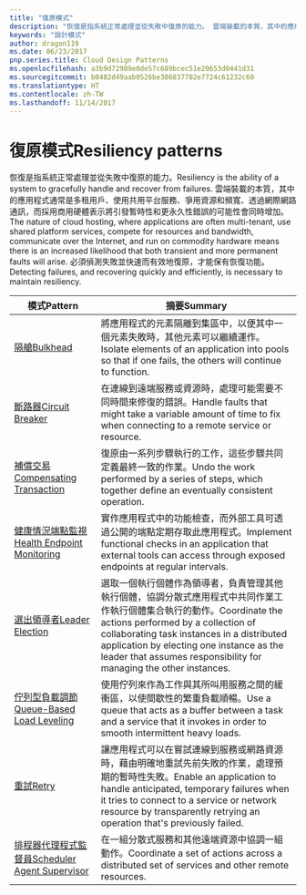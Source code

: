 ```yaml
---
title: "復原模式"
description: "恢復是指系統正常處理並從失敗中復原的能力。 雲端裝載的本質，其中的應用程式通常是多租用戶、使用共用平台服務、爭用資源和頻寬、透過網際網路通訊，而採用商用硬體表示將引發暫時性和更永久性錯誤的可能性會同時增加。 必須偵測失敗並快速而有效地復原，才能保有恢復功能。"
keywords: "設計模式"
author: dragon119
ms.date: 06/23/2017
pnp.series.title: Cloud Design Patterns
ms.openlocfilehash: a3b9d72989e0de57c689bcec51e20653d0441d31
ms.sourcegitcommit: b0482d49aab0526be386837702e7724c61232c60
ms.translationtype: HT
ms.contentlocale: zh-TW
ms.lasthandoff: 11/14/2017
---
```

# <a name="resiliency-patterns"></a><span data-ttu-id="23623-106">復原模式</span><span class="sxs-lookup"><span data-stu-id="23623-106">Resiliency patterns</span></span>

<span data-ttu-id="23623-107">恢復是指系統正常處理並從失敗中復原的能力。</span><span class="sxs-lookup"><span data-stu-id="23623-107">Resiliency is the ability of a system to gracefully handle and recover from failures.</span></span> <span data-ttu-id="23623-108">雲端裝載的本質，其中的應用程式通常是多租用戶、使用共用平台服務、爭用資源和頻寬、透過網際網路通訊，而採用商用硬體表示將引發暫時性和更永久性錯誤的可能性會同時增加。</span><span class="sxs-lookup"><span data-stu-id="23623-108">The nature of cloud hosting, where applications are often multi-tenant, use shared platform services, compete for resources and bandwidth, communicate over the Internet, and run on commodity hardware means there is an increased likelihood that both transient and more permanent faults will arise.</span></span> <span data-ttu-id="23623-109">必須偵測失敗並快速而有效地復原，才能保有恢復功能。</span><span class="sxs-lookup"><span data-stu-id="23623-109">Detecting failures, and recovering quickly and efficiently, is necessary to maintain resiliency.</span></span>

| <span data-ttu-id="23623-110">模式</span><span class="sxs-lookup"><span data-stu-id="23623-110">Pattern</span></span> | <span data-ttu-id="23623-111">摘要</span><span class="sxs-lookup"><span data-stu-id="23623-111">Summary</span></span> |
| ------- | ------- |
| [<span data-ttu-id="23623-112">隔艙</span><span class="sxs-lookup"><span data-stu-id="23623-112">Bulkhead</span></span>](../bulkhead.md) | <span data-ttu-id="23623-113">將應用程式的元素隔離到集區中，以便其中一個元素失敗時，其他元素可以繼續運作。</span><span class="sxs-lookup"><span data-stu-id="23623-113">Isolate elements of an application into pools so that if one fails, the others will continue to function.</span></span> |
| [<span data-ttu-id="23623-114">斷路器</span><span class="sxs-lookup"><span data-stu-id="23623-114">Circuit Breaker</span></span>](../circuit-breaker.md) | <span data-ttu-id="23623-115">在連線到遠端服務或資源時，處理可能需要不同時間來修復的錯誤。</span><span class="sxs-lookup"><span data-stu-id="23623-115">Handle faults that might take a variable amount of time to fix when connecting to a remote service or resource.</span></span> |
| [<span data-ttu-id="23623-116">補償交易</span><span class="sxs-lookup"><span data-stu-id="23623-116">Compensating Transaction</span></span>](../compensating-transaction.md) | <span data-ttu-id="23623-117">復原由一系列步驟執行的工作，這些步驟共同定義最終一致的作業。</span><span class="sxs-lookup"><span data-stu-id="23623-117">Undo the work performed by a series of steps, which together define an eventually consistent operation.</span></span> |
| [<span data-ttu-id="23623-118">健康情況端點監視</span><span class="sxs-lookup"><span data-stu-id="23623-118">Health Endpoint Monitoring</span></span>](../health-endpoint-monitoring.md) | <span data-ttu-id="23623-119">實作應用程式中的功能檢查，而外部工具可透過公開的端點定期存取此應用程式。</span><span class="sxs-lookup"><span data-stu-id="23623-119">Implement functional checks in an application that external tools can access through exposed endpoints at regular intervals.</span></span> |
| [<span data-ttu-id="23623-120">選出領導者</span><span class="sxs-lookup"><span data-stu-id="23623-120">Leader Election</span></span>](../leader-election.md) | <span data-ttu-id="23623-121">選取一個執行個體作為領導者，負責管理其他執行個體，協調分散式應用程式中共同作業工作執行個體集合執行的動作。</span><span class="sxs-lookup"><span data-stu-id="23623-121">Coordinate the actions performed by a collection of collaborating task instances in a distributed application by electing one instance as the leader that assumes responsibility for managing the other instances.</span></span> |
| [<span data-ttu-id="23623-122">佇列型負載調節</span><span class="sxs-lookup"><span data-stu-id="23623-122">Queue-Based Load Leveling</span></span>](../queue-based-load-leveling.md) | <span data-ttu-id="23623-123">使用佇列來作為工作與其所叫用服務之間的緩衝區，以使間歇性的繁重負載順暢。</span><span class="sxs-lookup"><span data-stu-id="23623-123">Use a queue that acts as a buffer between a task and a service that it invokes in order to smooth intermittent heavy loads.</span></span> |
| [<span data-ttu-id="23623-124">重試</span><span class="sxs-lookup"><span data-stu-id="23623-124">Retry</span></span>](../retry.md) | <span data-ttu-id="23623-125">讓應用程式可以在嘗試連線到服務或網路資源時，藉由明確地重試先前失敗的作業，處理預期的暫時性失敗。</span><span class="sxs-lookup"><span data-stu-id="23623-125">Enable an application to handle anticipated, temporary failures when it tries to connect to a service or network resource by transparently retrying an operation that's previously failed.</span></span> |
| [<span data-ttu-id="23623-126">排程器代理程式監督員</span><span class="sxs-lookup"><span data-stu-id="23623-126">Scheduler Agent Supervisor</span></span>](../scheduler-agent-supervisor.md) | <span data-ttu-id="23623-127">在一組分散式服務和其他遠端資源中協調一組動作。</span><span class="sxs-lookup"><span data-stu-id="23623-127">Coordinate a set of actions across a distributed set of services and other remote resources.</span></span> |